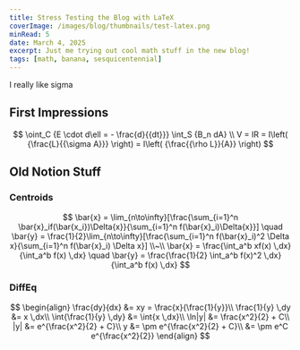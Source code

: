 ```yaml
---
title: Stress Testing the Blog with LaTeX
coverImage: /images/blog/thumbnails/test-latex.png
minRead: 5
date: March 4, 2025
excerpt: Just me trying out cool math stuff in the new blog!
tags: [math, banana, sesquicentennial]
---
```


I really like sigma

## First Impressions

$$
\oint_C {E \cdot d\ell  =  - \frac{d}{{dt}}} \int_S {B_n dA} \\
V = IR = I\left( {\frac{L}{{\sigma A}}} \right) = I\left( {\frac{{\rho L}}{A}} \right)
$$

## Old Notion Stuff

### Centroids

$$
\bar{x} = \lim_{n\to\infty}[\frac{\sum_{i=1}^n \bar{x}_if(\bar{x_i})\Delta{x}}{\sum_{i=1}^n f(\bar{x}_i)\Delta{x}}]
\quad
\bar{y} = \frac{1}{2}\lim_{n\to\infty}[\frac{\sum_{i=1}^n f(\bar{x}_i)^2 \Delta x}{\sum_{i=1}^n f(\bar{x}_i) \Delta x}]
\\~\\
\bar{x} = \frac{\int_a^b xf(x) \,dx}{\int_a^b f(x) \,dx}
\quad
\bar{y} = \frac{\frac{1}{2} \int_a^b f(x)^2 \,dx}{\int_a^b f(x) \,dx}
$$

### DiffEq

$$
\begin{align}
\frac{dy}{dx} &= xy = \frac{x}{\frac{1}{y}}\\
\frac{1}{y} \,dy &= x \,dx\\
\int{\frac{1}{y} \,dy} &= \int{x \,dx}\\
\ln|y| &= \frac{x^2}{2} + C\\
|y| &= e^{\frac{x^2}{2} + C}\\
y &= \pm e^{\frac{x^2}{2} + C}\\
  &= \pm e^C e^{\frac{x^2}{2}}
\end{align}
$$
